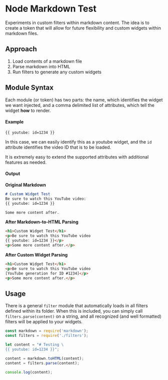 # Node Markdown Test

Experiments in custom filters within markdown content. The idea is to create a token that will allow for future flexibility and custom widgets within markdown files.

## Approach

1. Load contents of a markdown file
2. Parse markdown into HTML
3. Run filters to generate any custom widgets

## Module Syntax

Each module (or token) has two parts: the name, which identifies the widget we want injected, and a comma delimited list of attributes, which tell the widget **how** to render.

#### Example
```
{{ youtube: id=1234 }}
```

In this case, we can easily identify this as a youtube widget, and the `id` attribute identifies the video ID that is to be loaded.

It is extremely easy to extend the supported attributes with additional features as needed.

#### Output
**Original Markdown**

```markdown
# Custom Widget Test
Be sure to watch this YouTube video:
{{ youtube: id=1234 }}

Some more content after.
```


**After Markdown-to-HTML Parsing**

```html
<h1>Custom Widget Test</h1>
<p>Be sure to watch this YouTube video
{{ youtube: id=1234 }}</p>
<p>Some more content after.</p>
```

**After Custom Widget Parsing**

```html
<h1>Custom Widget Test</h1>
<p>Be sure to watch this YouTube video
[YouTube generation for ID #1234]</p>
<p>Some more content after.</p>
```

## Usage

There is a general `filter` module that automatically loads in all filters defined within its folder. When this is included, you can simply call `filters.parse(content)` on a string, and all recognized (and well formatted) filters will be applied to your widgets.

```javascript
const markdown = require('markdown');
const filters = require('./filters');

let content = "# Testing \
{{ youtube: id=1234 }}";

content = markdown.toHTML(content);
content = filters.parse(content);

console.log(content);
```